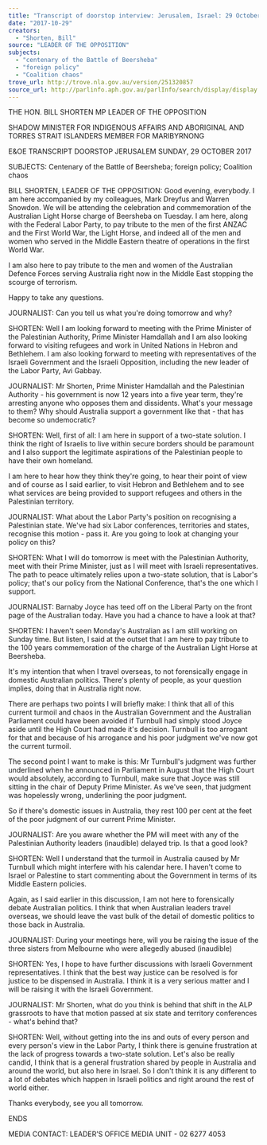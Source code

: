 ```yaml
---
title: "Transcript of doorstop interview: Jerusalem, Israel: 29 October 2017: centenary of the Battle of Beersheba; foreign policy; Coalition chaos"
date: "2017-10-29"
creators:
  - "Shorten, Bill"
source: "LEADER OF THE OPPOSITION"
subjects:
  - "centenary of the Battle of Beersheba"
  - "foreign policy"
  - "Coalition chaos"
trove_url: http://trove.nla.gov.au/version/251320857
source_url: http://parlinfo.aph.gov.au/parlInfo/search/display/display.w3p;query=Id%3A%22media/pressrel/5602726%22
---
```


 

 THE HON. BILL SHORTEN MP  LEADER OF THE OPPOSITION 

 SHADOW MINISTER FOR INDIGENOUS AFFAIRS AND ABORIGINAL  AND TORRES STRAIT ISLANDERS  MEMBER FOR MARIBYRNONG   

 E&OE TRANSCRIPT  DOORSTOP  JERUSALEM  SUNDAY, 29 OCTOBER 2017   

 SUBJECTS: Centenary of the Battle of Beersheba; foreign policy; Coalition chaos   

 BILL SHORTEN, LEADER OF THE OPPOSITION: Good evening, everybody. I am  here accompanied by my colleagues, Mark Dreyfus and Warren Snowdon. We will be  attending the celebration and commemoration of the Australian Light Horse charge of  Beersheba on Tuesday. I am here, along with the Federal Labor Party, to pay tribute to  the men of the first ANZAC and the First World War, the Light Horse, and indeed all of  the men and women who served in the Middle Eastern theatre of operations in the first  World War.    

 I am also here to pay tribute to the men and women of the Australian Defence Forces  serving Australia right now in the Middle East stopping the scourge of terrorism.   

 Happy to take any questions.   

 JOURNALIST: Can you tell us what you're doing tomorrow and why?   

 SHORTEN: Well I am looking forward to meeting with the Prime Minister of the  Palestinian Authority, Prime Minister Hamdallah and I am also looking forward to visiting  refugees and work in United Nations in Hebron and Bethlehem. I am also looking  forward to meeting with representatives of the Israeli Government and the Israeli  Opposition, including the new leader of the Labor Party, Avi Gabbay.    

 JOURNALIST: Mr Shorten, Prime Minister Hamdallah and the Palestinian Authority -  his government is now 12 years into a five year term, they're arresting anyone who  opposes them and dissidents. What's your message to them? Why should Australia  support a government like that - that has become so undemocratic?    

 SHORTEN:  Well, first of all: I am here in support of a two-state solution. I think the right  of Israelis to live within secure borders should be paramount and I also support the  legitimate aspirations of the Palestinian people to have their own homeland.    

 I am here to hear how they think they're going, to hear their point of view and of course  as I said earlier, to visit Hebron and Bethlehem and to see what services are being  provided to support refugees and others in the Palestinian territory.    

 JOURNALIST: What about the Labor Party's position on recognising a Palestinian  state. We've had six Labor conferences, territories and states, recognise this motion -  pass it. Are you going to look at changing your policy on this?   

 SHORTEN: What I will do tomorrow is meet with the Palestinian Authority, meet with  their Prime Minister, just as I will meet with Israeli representatives. The path to peace  ultimately relies upon a two-state solution, that is Labor's policy; that's our policy from  the National Conference, that's the one which I support.   

 JOURNALIST: Barnaby Joyce has teed off on the Liberal Party on the front page of the  Australian today. Have you had a chance to have a look at that?   

 SHORTEN: I haven't seen Monday's Australian as I am still working on Sunday time.  But listen, I said at the outset that I am here to pay tribute to the 100 years  commemoration of the charge of the Australian Light Horse at Beersheba.   

 It's my intention that when I travel overseas, to not forensically engage in domestic  Australian politics. There's plenty of people, as your question implies, doing that in  Australia right now.    

 There are perhaps two points I will briefly make: I think that all of this current turmoil and  chaos in the Australian Government and the Australian Parliament could have been  avoided if Turnbull had simply stood Joyce aside until the High Court had made it's  decision. Turnbull is too arrogant for that and because of his arrogance and his poor  judgment we've now got the current turmoil.    

 The second point I want to make is this: Mr Turnbull's judgment was further underlined  when he announced in Parliament in August that the High Court would absolutely,  according to Turnbull, make sure that Joyce was still sitting in the chair of Deputy Prime  Minister. As we've seen, that judgment was hopelessly wrong, underlining the poor  judgment.    

 So if there's domestic issues in Australia, they rest 100 per cent at the feet of the poor  judgment of our current Prime Minister.   

 JOURNALIST: Are you aware whether the PM will meet with any of the Palestinian  Authority leaders (inaudible) delayed trip. Is that a good look?   

 SHORTEN: Well I understand that the turmoil in Australia caused by Mr Turnbull which  might interfere with his calendar here. I haven't come to Israel or Palestine to start  commenting about the Government in terms of its Middle Eastern policies.   

 Again, as I said earlier in this discussion, I am not here to forensically debate Australian  politics. I think that when Australian leaders travel overseas, we should leave the vast  bulk of the detail of domestic politics to those back in Australia.   

 JOURNALIST: During your meetings here, will you be raising the issue of the three  sisters from Melbourne who were allegedly abused (inaudible)   

 SHORTEN: Yes, I hope to have further discussions with Israeli Government  representatives. I think that the best way justice can be resolved is for justice to be  dispensed in Australia. I think it is a very serious matter and I will be raising it with the  Israeli Government.   

 JOURNALIST: Mr Shorten, what do you think is behind that shift in the ALP grassroots  to have that motion passed at six state and territory conferences - what's behind that?   

 SHORTEN: Well, without getting into the ins and outs of every person and every  person's view in the Labor Party, I think there is genuine frustration at the lack of  progress towards a two-state solution. Let's also be really candid, I think that is a  general frustration shared by people in Australia and around the world, but also here in  Israel. So I don't think it is any different to a lot of debates which happen in Israeli  politics and right around the rest of world either.   

 Thanks everybody, see you all tomorrow.   

 ENDS   

 MEDIA CONTACT: LEADER’S OFFICE MEDIA UNIT - 02 6277 4053   

